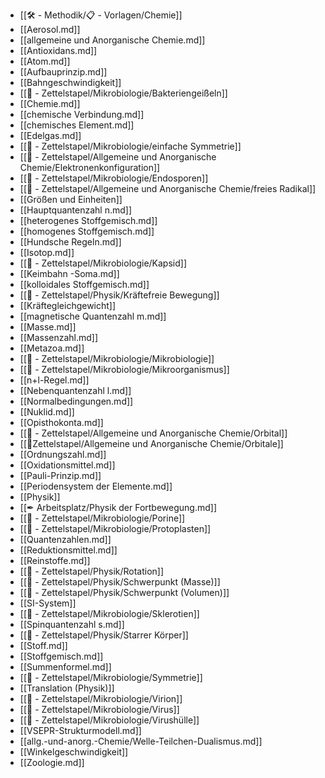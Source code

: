 - [[🛠 - Methodik/📋 - Vorlagen/Chemie]]
- [[Aerosol.md]]
- [[allgemeine und Anorganische Chemie.md]]
- [[Antioxidans.md]]
- [[Atom.md]]
- [[Aufbauprinzip.md]]
- [[Bahngeschwindigkeit]]
- [[📄 - Zettelstapel/Mikrobiologie/Bakteriengeißeln]]
- [[Chemie.md]]
- [[chemische Verbindung.md]]
- [[chemisches Element.md]]
- [[Edelgas.md]]
- [[📄 - Zettelstapel/Mikrobiologie/einfache Symmetrie]]
- [[📄 - Zettelstapel/Allgemeine und Anorganische Chemie/Elektronenkonfiguration]]
- [[📄 - Zettelstapel/Mikrobiologie/Endosporen]]
- [[📄 - Zettelstapel/Allgemeine und Anorganische Chemie/freies Radikal]]
- [[Größen und Einheiten]]
- [[Hauptquantenzahl n.md]]
- [[heterogenes Stoffgemisch.md]]
- [[homogenes Stoffgemisch.md]]
- [[Hundsche Regeln.md]]
- [[Isotop.md]]
- [[📄 - Zettelstapel/Mikrobiologie/Kapsid]]
- [[Keimbahn -Soma.md]]
- [[kolloidales Stoffgemisch.md]]
- [[📄 - Zettelstapel/Physik/Kräftefreie Bewegung]]
- [[Kräftegleichgewicht]]
- [[magnetische Quantenzahl m.md]]
- [[Masse.md]]
- [[Massenzahl.md]]
- [[Metazoa.md]]
- [[📄 - Zettelstapel/Mikrobiologie/Mikrobiologie]]
- [[📄 - Zettelstapel/Mikrobiologie/Mikroorganismus]]
- [[n+l-Regel.md]]
- [[Nebenquantenzahl l.md]]
- [[Normalbedingungen.md]]
- [[Nuklid.md]]
- [[Opisthokonta.md]]
- [[📄 - Zettelstapel/Allgemeine und Anorganische Chemie/Orbital]]
- [[📂Zettelstapel/Allgemeine und Anorganische Chemie/Orbitale]]
- [[Ordnungszahl.md]]
- [[Oxidationsmittel.md]]
- [[Pauli-Prinzip.md]]
- [[Periodensystem der Elemente.md]]
- [[Physik]]
- [[✒ Arbeitsplatz/Physik der Fortbewegung.md]]
- [[📄 - Zettelstapel/Mikrobiologie/Porine]]
- [[📄 - Zettelstapel/Mikrobiologie/Protoplasten]]
- [[Quantenzahlen.md]]
- [[Reduktionsmittel.md]]
- [[Reinstoffe.md]]
- [[📄 - Zettelstapel/Physik/Rotation]]
- [[📄 - Zettelstapel/Physik/Schwerpunkt (Masse)]]
- [[📄 - Zettelstapel/Physik/Schwerpunkt (Volumen)]]
- [[SI-System]]
- [[📄 - Zettelstapel/Mikrobiologie/Sklerotien]]
- [[Spinquantenzahl s.md]]
- [[📄 - Zettelstapel/Physik/Starrer Körper]]
- [[Stoff.md]]
- [[Stoffgemisch.md]]
- [[Summenformel.md]]
- [[📄 - Zettelstapel/Mikrobiologie/Symmetrie]]
- [[Translation (Physik)]]
- [[📄 - Zettelstapel/Mikrobiologie/Virion]]
- [[📄 - Zettelstapel/Mikrobiologie/Virus]]
- [[📄 - Zettelstapel/Mikrobiologie/Virushülle]]
- [[VSEPR-Strukturmodell.md]]
- [[allg.-und-anorg.-Chemie/Welle-Teilchen-Dualismus.md]]
- [[Winkelgeschwindigkeit]]
- [[Zoologie.md]]